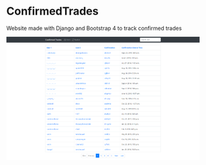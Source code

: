 # ConfirmedTrades
Website made with Django and Bootstrap 4 to track confirmed trades

![Website](https://github.com/integralfx/ConfirmedTrades/raw/master/website.png)

